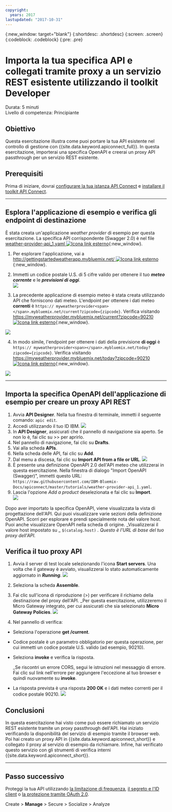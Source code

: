 ```yaml
---
copyright:
  years: 2017
lastupdated: "2017-10-31"
---
```


{:new_window: target="blank"}
{:shortdesc: .shortdesc}
{:screen: .screen}
{:codeblock: .codeblock}
{:pre: .pre}

# Importa la tua specifica API e collegati tramite proxy a un servizio REST esistente utilizzando il toolkit Developer
Durata: 5 minuti  
Livello di competenza: Principiante  


## Obiettivo
Questa esercitazione illustra come puoi portare la tua API esistente nel controllo di gestione con {{site.data.keyword.apiconnect_full}}. In questa esercitazione, importerai una specifica OpenAPI e creerai un proxy API passthrough per un servizio REST esistente.

## Prerequisiti
Prima di iniziare, dovrai [configurare la tua istanza API Connect](tut_prereq_set_up_apic_instance.html) e [installare il toolkit API Connect](tut_prereq_install_toolkit.html).

---


## Esplora l'applicazione di esempio e verifica gli endpoint di destinazione

È stata creata un'applicazione _weather provider_ di esempio per questa esercitazione. La specifica API corrispondente (Swagger 2.0) è nel file [weather-provider-api_1.yaml ![Icona link esterno](../../../icons/launch-glyph.svg "Icona link esterno")](https://raw.githubusercontent.com/IBM-Bluemix-Docs/apiconnect/master/tutorials/weather-provider-api_1.yaml){:new_window}.

1. Per esplorare l'applicazione, vai a [http://gettingstartedweatherapp.mybluemix.net/ ![Icona link esterno](../../../icons/launch-glyph.svg "Icona link esterno")](http://gettingstartedweatherapp.mybluemix.net/){:new_window}.  
2. Immetti un codice postale U.S. di 5 cifre valido per ottenere il tuo _**meteo corrente**_ e le _**previsioni di oggi**_.  
![](images/explore-weatherapp-1.png)

3. La precedente applicazione di esempio meteo è stata creata utilizzando API che forniscono dati meteo. L'endpoint per ottenere i dati meteo **correnti** è `https:// myweatherprovider<span></span>.mybluemix.net/current?zipcode={zipcode}`. Verifica visitando [https://myweatherprovider.mybluemix.net/current?zipcode=90210 ![Icona link esterno](../../../icons/launch-glyph.svg "Icona link esterno")](https://myweatherprovider.mybluemix.net/current?zipcode=90210){:new_window}.  

  ![](images/explore-weatherapp-2.png)

4. In modo simile, l'endpoint per ottenere i dati della previsione **di oggi** è `https:// myweatherprovider<span></span>.mybluemix.net/today?zipcode={zipcode}`. Verifica visitando [https://myweatherprovider.mybluemix.net/today?zipcode=90210 ![Icona link esterno](../../../icons/launch-glyph.svg "Icona link esterno")](https://myweatherprovider.mybluemix.net/today?zipcode=90210){:new_window}.  

  ![](images/explore-weatherapp-3.png)



---

## Importa la specifica OpenAPI dell'applicazione di esempio per creare un proxy API REST
1. Avvia **API Designer**. Nella tua finestra di terminale, immetti il seguente comando: `apic edit`.
2. Accedi utilizzando il tuo ID IBM.
    ![](images/screenshot_apic-edit_login.png)
3. In **API Designer**, assicurati che il pannello di navigazione sia aperto. Se non lo è, fai clic su >> per aprirlo.
4. Nel pannello di navigazione, fai clic su **Drafts**.
5. Vai alla scheda **APIs**.
6. Nella scheda delle API, fai clic su **Add**.
7. Dal menu a discesa, fai clic su **Import API from a file or URL**.
   ![](images/toolkit-import-1.png)
8. È presente una definizione OpenAPI 2.0 dell'API meteo che utilizzerai in questa esercitazione. Nella finestra di dialogo "Import OpenAPI (Swagger)", immetti questo URL:
`https://raw.githubusercontent.com/IBM-Bluemix-Docs/apiconnect/master/tutorials/weather-provider-api_1.yaml`.
9. Lascia l'opzione _Add a product_ deselezionata e fai clic su **Import**.  
    ![](images/screenshot_import-url.png)  

Dopo aver importato la specifica OpenAPI, viene visualizzata la vista di progettazione dell'API. Qui puoi visualizzare varie sezioni della definizione OpenAPI. Scorri per esplorare e prendi specialmente nota del valore host. Puoi anche visualizzare OpenAPI nella scheda di origine. 
_Visualizzerai il valore host impostato su _ `$(catalog.host)` _. Questo è l'URL di base del tuo proxy dell'API._
 


## Verifica il tuo proxy API

1. Avvia il server di test locale selezionando l'icona **Start servers**. Una volta che il gateway è avviato, visualizzerai lo stato automaticamente aggiornato in _**Running**_.
    ![](images/screenshot_start-server-1.png)

2. Seleziona la scheda **Assemble**.

3. Fai clic sull'icona di riproduzione (>) per verificare il richiamo della destinazione del proxy dell'API.
   _Per questa esercitazione, utilizzeremo il Micro Gateway integrato, per cui assicurati che sia selezionato **Micro Gateway Policies**.
    ![](images/screenshot_test-0.png)

4. Nel pannello di verifica:
  - Seleziona l'operazione **get /current**.  
  - Codice postale è un parametro obbligatorio per questa operazione, per cui immetti un codice postale U.S. valido (ad esempio, 90210).  
  - Seleziona **invoke** e verifica la risposta.

    _Se riscontri un errore CORS, segui le istruzioni nel messaggio di errore. Fai clic sul link nell'errore per aggiungere l'eccezione al tuo browser e quindi nuovamente su **invoke**.
  
  - La risposta prevista è una risposta **200 OK** e i dati meteo correnti per il codice postale 90210.
    ![](images/screenshot_test-1.png)    


## Conclusioni

In questa esercitazione hai visto come può essere richiamato un servizio REST esistente tramite un proxy passthrough dell'API. Hai iniziato verificando la disponibilità del servizio di esempio tramite il browser web. Poi hai creato un proxy API in {{site.data.keyword.apiconnect_short}} e collegato il proxy al servizio di esempio da richiamare. Infine, hai verificato questo servizio con gli strumenti di verifica interni {{site.data.keyword.apiconnect_short}}.

---

## Passo successivo

Proteggi la tua API utilizzando [la limitazione di frequenza](tut_rate_limit.html), [il segreto e l'ID client](tut_secure_landing.html) o [la protezione tramite OAuth 2.0](tut_secure_oauth_2.html).

Create > **Manage** > Secure > Socialize > Analyze
